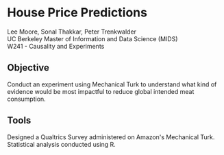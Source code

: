 # House Price Predictions
Lee Moore, Sonal Thakkar, Peter Trenkwalder
<br>UC Berkeley Master of Information and Data Science (MIDS)
<br> W241 - Causality and Experiments

## Objective
Conduct an experiment using Mechanical Turk to understand what kind of evidence would be most impactful to reduce global intended meat consumption.

## Tools
Designed a Qualtrics Survey administered on Amazon's Mechanical Turk. Statistical analysis conducted using R.
